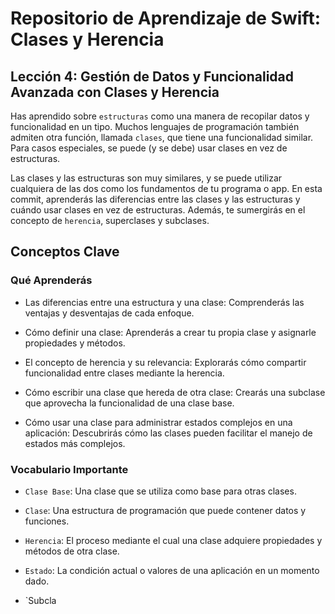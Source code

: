 # Repositorio de Aprendizaje de Swift: Clases y Herencia

## Lección 4: Gestión de Datos y Funcionalidad Avanzada con Clases y Herencia

Has aprendido sobre `estructuras` como una manera de recopilar datos y funcionalidad en un tipo. Muchos lenguajes de programación también admiten otra función, llamada `clases`, que tiene una funcionalidad similar. Para casos especiales, se puede (y se debe) usar clases en vez de estructuras.

Las clases y las estructuras son muy similares, y se puede utilizar cualquiera de las dos como los fundamentos de tu programa o app. En esta commit, aprenderás las diferencias entre las clases y las estructuras y cuándo usar clases en vez de estructuras. Además, te sumergirás en el concepto de `herencia`, superclases y subclases.

## Conceptos Clave

### Qué Aprenderás

- Las diferencias entre una estructura y una clase: Comprenderás las ventajas y desventajas de cada enfoque.

- Cómo definir una clase: Aprenderás a crear tu propia clase y asignarle propiedades y métodos.

- El concepto de herencia y su relevancia: Explorarás cómo compartir funcionalidad entre clases mediante la herencia.

- Cómo escribir una clase que hereda de otra clase: Crearás una subclase que aprovecha la funcionalidad de una clase base.

- Cómo usar una clase para administrar estados complejos en una aplicación: Descubrirás cómo las clases pueden facilitar el manejo de estados más complejos.

### Vocabulario Importante

- `Clase Base`: Una clase que se utiliza como base para otras clases.

- `Clase`: Una estructura de programación que puede contener datos y funciones.

- `Herencia`: El proceso mediante el cual una clase adquiere propiedades y métodos de otra clase.

- `Estado`: La condición actual o valores de una aplicación en un momento dado.

- `Subcla

